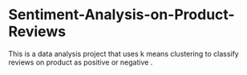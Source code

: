 # Sentiment-Analysis-on-Product-Reviews
 This is a  data analysis project that uses k means clustering to classify reviews on product as positive or negative . 
